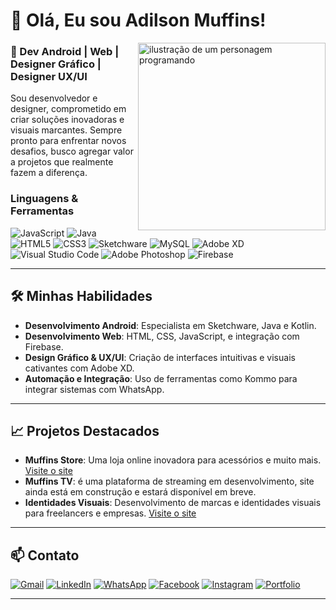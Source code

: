 

# 👋 Olá, Eu sou Adilson Muffins!

<img src="img/DALL·E 2024-08-29 07.46.24 - Create a 3D image of a 19-year-old programmer with short curly hair and slightly dark brown skin tone. He is wearing a red hooded sweatshirt with a wh.webp" alt="ilustração de um personagem programando" min-width="400px" max-width="400px" width="300px" align="right">


### 🚀 Dev Android | Web | Designer Gráfico | Designer UX/UI

Sou desenvolvedor e designer, comprometido em criar soluções inovadoras e visuais marcantes. Sempre pronto para enfrentar novos desafios, busco agregar valor a projetos que realmente fazem a diferença.




<h3 align="left">Linguagens & Ferramentas</h3>
<p align="left">
  <img src="https://img.shields.io/badge/JavaScript-F7DF1E?style=for-the-badge&logo=javascript&logoColor=black" alt="JavaScript" />
  <img src="https://img.shields.io/badge/Java-007396?style=for-the-badge&logo=java&logoColor=white" alt="Java" />
  <img src="https://img.shields.io/badge/HTML5-E34F26?style=for-the-badge&logo=html5&logoColor=white" alt="HTML5" />
  <img src="https://img.shields.io/badge/CSS3-1572B6?style=for-the-badge&logo=css3&logoColor=white" alt="CSS3" />
  <img src="https://img.shields.io/badge/Sketchware-blue?style=for-the-badge" alt="Sketchware" />
  <img src="https://img.shields.io/badge/MySQL-4479A1?style=for-the-badge&logo=mysql&logoColor=white" alt="MySQL" />
  <img src="https://img.shields.io/badge/Adobe%20XD-purple?style=for-the-badge&logo=adobexd" alt="Adobe XD" />
  <img src="https://img.shields.io/badge/Visual_Studio_Code-0078D4?style=for-the-badge&logo=visual%20studio%20code&logoColor=white" alt="Visual Studio Code" />
  <img src="https://img.shields.io/badge/Adobe_Photoshop-31A8FF?style=for-the-badge&logo=adobe%20photoshop&logoColor=white" alt="Adobe Photoshop" />
  <img src="https://img.shields.io/badge/Firebase-yellow?style=for-the-badge&logo=firebase" alt="Firebase" />
</p>

---

## 🛠️ Minhas Habilidades



- **Desenvolvimento Android**: Especialista em Sketchware, Java e Kotlin.
- **Desenvolvimento Web**: HTML, CSS, JavaScript, e integração com Firebase.
- **Design Gráfico & UX/UI**: Criação de interfaces intuitivas e visuais cativantes com Adobe XD.
- **Automação e Integração**: Uso de ferramentas como Kommo para integrar sistemas com WhatsApp.

---

## 📈 Projetos Destacados

- **Muffins Store**: Uma loja online inovadora para acessórios e muito mais. [Visite o site](https://muffinsstore-mz.web.app)
- **Muffins TV**: é uma plataforma de streaming em desenvolvimento, site ainda está em construção e estará disponível em breve.
- **Identidades Visuais**: Desenvolvimento de marcas e identidades visuais para freelancers e empresas. [Visite o site](https://muffinsstore-mz.web.app)

---


## 📫 Contato


<a href="mailto:adilsonmuffins@gmail.com" title="Gmail">
  <img src="https://img.shields.io/badge/-Gmail-FF0000?style=flat-square&labelColor=FF0000&logo=gmail&logoColor=white&link=adilsonmuffins@gmail.com" alt="Gmail"/></a>
  <a href="https://www.linkedin.com/in/adilsonmuffins" title="LinkedIn">
  <img src="https://img.shields.io/badge/-Linkedin-0e76a8?style=flat-square&logo=Linkedin&logoColor=white&link=https://www.linkedin.com/in/adilsonmuffins" alt="LinkedIn"/></a>
  <a href="https://api.whatsapp.com/send?phone=258847554342" title="WhatsApp">
  <img src="https://img.shields.io/badge/-WhatsApp-25d366?style=flat-square&labelColor=25d366&logo=whatsapp&logoColor=white&link=https://api.whatsapp.com/send?phone=258847554342" alt="WhatsApp"/></a>
  <a href="https://www.facebook.com/adilsonmuffins" title="Facebook">
  <img src="https://img.shields.io/badge/-Facebook-3b5998?style=flat-square&labelColor=3b5998&logo=facebook&logoColor=white&link=https://www.facebook.com/adilsonmuffins" alt="Facebook"/></a>
  <a href="https://www.instagram.com/adilson_muffins" title="Instagram">
  <img src="https://img.shields.io/badge/-Instagram-DF0174?style=flat-square&labelColor=DF0174&logo=instagram&logoColor=white&link=https://www.instagram.com/adilson_muffins" alt="Instagram"/></a>
<a href="https://adilson-muffins.web.app/" title="Portfolio" target="_blank">
  <img src="https://img.shields.io/badge/-Portfolio-000000?style=flat-square&labelColor=000000&logo=web&logoColor=white" alt="Portfolio"/>

---
